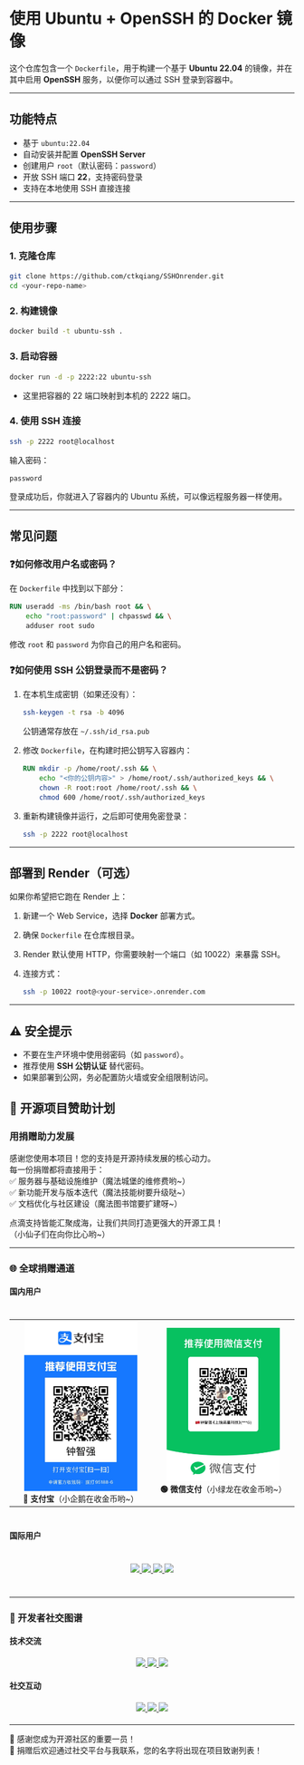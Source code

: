# 使用 Ubuntu + OpenSSH 的 Docker 镜像

这个仓库包含一个 `Dockerfile`，用于构建一个基于 **Ubuntu 22.04** 的镜像，并在其中启用 **OpenSSH** 服务，以便你可以通过 SSH 登录到容器中。

---

## 功能特点

* 基于 `ubuntu:22.04`
* 自动安装并配置 **OpenSSH Server**
* 创建用户 `root`（默认密码：`password`）
* 开放 SSH 端口 **22**，支持密码登录
* 支持在本地使用 SSH 直接连接

---

## 使用步骤

### 1. 克隆仓库

```bash
git clone https://github.com/ctkqiang/SSHOnrender.git
cd <your-repo-name>
```

### 2. 构建镜像

```bash
docker build -t ubuntu-ssh .
```

### 3. 启动容器

```bash
docker run -d -p 2222:22 ubuntu-ssh
```

* 这里把容器的 22 端口映射到本机的 2222 端口。

### 4. 使用 SSH 连接

```bash
ssh -p 2222 root@localhost
```

输入密码：

```
password
```

登录成功后，你就进入了容器内的 Ubuntu 系统，可以像远程服务器一样使用。

---

## 常见问题

### ❓如何修改用户名或密码？

在 `Dockerfile` 中找到以下部分：

```dockerfile
RUN useradd -ms /bin/bash root && \
    echo "root:password" | chpasswd && \
    adduser root sudo
```

修改 `root` 和 `password` 为你自己的用户名和密码。

### ❓如何使用 SSH 公钥登录而不是密码？

1. 在本机生成密钥（如果还没有）：

   ```bash
   ssh-keygen -t rsa -b 4096
   ```

   公钥通常存放在 `~/.ssh/id_rsa.pub`

2. 修改 `Dockerfile`，在构建时把公钥写入容器内：

   ```dockerfile
   RUN mkdir -p /home/root/.ssh && \
       echo "<你的公钥内容>" > /home/root/.ssh/authorized_keys && \
       chown -R root:root /home/root/.ssh && \
       chmod 600 /home/root/.ssh/authorized_keys
   ```

3. 重新构建镜像并运行，之后即可使用免密登录：

   ```bash
   ssh -p 2222 root@localhost
   ```

---

## 部署到 Render（可选）

如果你希望把它跑在 Render 上：

1. 新建一个 Web Service，选择 **Docker** 部署方式。
2. 确保 `Dockerfile` 在仓库根目录。
3. Render 默认使用 HTTP，你需要映射一个端口（如 10022）来暴露 SSH。
4. 连接方式：

   ```bash
   ssh -p 10022 root@<your-service>.onrender.com
   ```

---

## ⚠️ 安全提示

* 不要在生产环境中使用弱密码（如 `password`）。
* 推荐使用 **SSH 公钥认证** 替代密码。
* 如果部署到公网，务必配置防火墙或安全组限制访问。


## 🌟 开源项目赞助计划

### 用捐赠助力发展

感谢您使用本项目！您的支持是开源持续发展的核心动力。  
每一份捐赠都将直接用于：  
✅ 服务器与基础设施维护（魔法城堡的维修费哟~）  
✅ 新功能开发与版本迭代（魔法技能树要升级哒~）  
✅ 文档优化与社区建设（魔法图书馆要扩建呀~）

点滴支持皆能汇聚成海，让我们共同打造更强大的开源工具！  
（小仙子们在向你比心哟~）

---

### 🌐 全球捐赠通道

#### 国内用户

<div align="center" style="margin: 40px 0">

<div align="center">
<table>
<tr>
<td align="center" width="300">
<img src="https://github.com/ctkqiang/ctkqiang/blob/main/assets/IMG_9863.jpg?raw=true" width="200" />
<br />
<strong>🔵 支付宝</strong>（小企鹅在收金币哟~）
</td>
<td align="center" width="300">
<img src="https://github.com/ctkqiang/ctkqiang/blob/main/assets/IMG_9859.JPG?raw=true" width="200" />
<br />
<strong>🟢 微信支付</strong>（小绿龙在收金币哟~）
</td>
</tr>
</table>
</div>
</div>

#### 国际用户

<div align="center" style="margin: 40px 0">
  <a href="https://qr.alipay.com/fkx19369scgxdrkv8mxso92" target="_blank">
    <img src="https://img.shields.io/badge/Alipay-全球支付-00A1E9?style=flat-square&logo=alipay&logoColor=white&labelColor=008CD7">
  </a>
  
  <a href="https://ko-fi.com/F1F5VCZJU" target="_blank">
    <img src="https://img.shields.io/badge/Ko--fi-买杯咖啡-FF5E5B?style=flat-square&logo=ko-fi&logoColor=white">
  </a>
  
  <a href="https://www.paypal.com/paypalme/ctkqiang" target="_blank">
    <img src="https://img.shields.io/badge/PayPal-安全支付-00457C?style=flat-square&logo=paypal&logoColor=white">
  </a>
  
  <a href="https://donate.stripe.com/00gg2nefu6TK1LqeUY" target="_blank">
    <img src="https://img.shields.io/badge/Stripe-企业级支付-626CD9?style=flat-square&logo=stripe&logoColor=white">
  </a>
</div>

---

### 📌 开发者社交图谱

#### 技术交流

<div align="center" style="margin: 20px 0">
  <a href="https://github.com/ctkqiang" target="_blank">
    <img src="https://img.shields.io/badge/GitHub-开源仓库-181717?style=for-the-badge&logo=github">
  </a>
  
  <a href="https://stackoverflow.com/users/10758321/%e9%92%9f%e6%99%ba%e5%bc%ba" target="_blank">
    <img src="https://img.shields.io/badge/Stack_Overflow-技术问答-F58025?style=for-the-badge&logo=stackoverflow">
  </a>
  
  <a href="https://www.linkedin.com/in/ctkqiang/" target="_blank">
    <img src="https://img.shields.io/badge/LinkedIn-职业网络-0A66C2?style=for-the-badge&logo=linkedin">
  </a>
</div>

#### 社交互动

<div align="center" style="margin: 20px 0">
  <a href="https://www.instagram.com/ctkqiang" target="_blank">
    <img src="https://img.shields.io/badge/Instagram-生活瞬间-E4405F?style=for-the-badge&logo=instagram">
  </a>
  
  <a href="https://twitch.tv/ctkqiang" target="_blank">
    <img src="https://img.shields.io/badge/Twitch-技术直播-9146FF?style=for-the-badge&logo=twitch">
  </a>
  
  <a href="https://github.com/ctkqiang/ctkqiang/blob/main/assets/IMG_9245.JPG?raw=true" target="_blank">
    <img src="https://img.shields.io/badge/微信公众号-钟智强-07C160?style=for-the-badge&logo=wechat">
  </a>
</div>

---

🙌 感谢您成为开源社区的重要一员！  
💬 捐赠后欢迎通过社交平台与我联系，您的名字将出现在项目致谢列表！